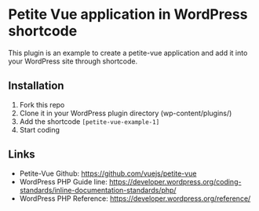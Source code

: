 # Petite Vue application in WordPress shortcode

This plugin is an example to create a petite-vue application and add it into your WordPress site through shortcode.

## Installation

1. Fork this repo
2. Clone it in your WordPress plugin directory (wp-content/plugins/)
3. Add the shortcode `[petite-vue-example-1]`
4. Start coding

## Links

- Petite-Vue Github: https://github.com/vuejs/petite-vue
- WordPress PHP Guide line: https://developer.wordpress.org/coding-standards/inline-documentation-standards/php/
- WordPress PHP Reference: https://developer.wordpress.org/reference/
